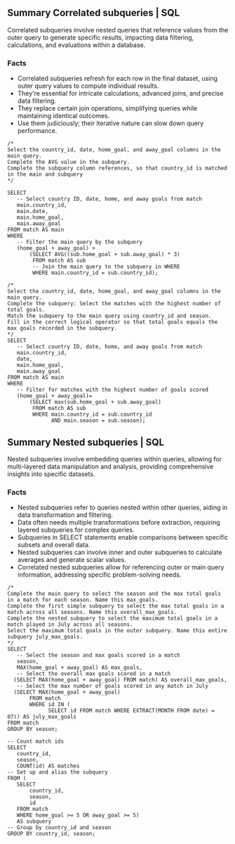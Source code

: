 
## Summary Correlated subqueries | SQL
Correlated subqueries involve nested queries that reference values from the outer query to generate specific results, impacting data filtering, calculations, and evaluations within a database.

### Facts
- Correlated subqueries refresh for each row in the final dataset, using outer query values to compute individual results.
- They're essential for intricate calculations, advanced joins, and precise data filtering.
- They replace certain join operations, simplifying queries while maintaining identical outcomes.
- Use them judiciously; their iterative nature can slow down query performance.


 ```
/*
Select the country_id, date, home_goal, and away_goal columns in the main query.
Complete the AVG value in the subquery.
Complete the subquery column references, so that country_id is matched in the main and subquery
*/

SELECT 
	-- Select country ID, date, home, and away goals from match
	main.country_id,
    main.date,
    main.home_goal,
    main.away_goal
FROM match AS main
WHERE 
	-- Filter the main query by the subquery
	(home_goal + away_goal) > 
        (SELECT AVG((sub.home_goal + sub.away_goal) * 3)
         FROM match AS sub
         -- Join the main query to the subquery in WHERE
         WHERE main.country_id = sub.country_id);

/*
Select the country_id, date, home_goal, and away_goal columns in the main query.
Complete the subquery: Select the matches with the highest number of total goals.
Match the subquery to the main query using country_id and season.
Fill in the correct logical operator so that total goals equals the max goals recorded in the subquery.
*/
SELECT 
	-- Select country ID, date, home, and away goals from match
	main.country_id,
    date,
    main.home_goal,
    main.away_goal
FROM match AS main
WHERE 
	-- Filter for matches with the highest number of goals scored
	(home_goal + away_goal)=
        (SELECT max(sub.home_goal + sub.away_goal)
         FROM match AS sub
         WHERE main.country_id = sub.country_id
               AND main.season = sub.season);

 ```
## Summary Nested subqueries | SQL

Nested subqueries involve embedding queries within queries, allowing for multi-layered data manipulation and analysis, providing comprehensive insights into specific datasets.

### Facts
- Nested subqueries refer to queries nested within other queries, aiding in data transformation and filtering.
- Data often needs multiple transformations before extraction, requiring layered subqueries for complex queries.
- Subqueries in SELECT statements enable comparisons between specific subsets and overall data.
- Nested subqueries can involve inner and outer subqueries to calculate averages and generate scalar values.
- Correlated nested subqueries allow for referencing outer or main query information, addressing specific problem-solving needs.
 
 ```
/*
Complete the main query to select the season and the max total goals in a match for each season. Name this max_goals.
Complete the first simple subquery to select the max total goals in a match across all seasons. Name this overall_max_goals.
Complete the nested subquery to select the maximum total goals in a match played in July across all seasons.
Select the maximum total goals in the outer subquery. Name this entire subquery july_max_goals.
*/
SELECT 
	-- Select the season and max goals scored in a match
	season,
    MAX(home_goal + away_goal) AS max_goals,
    -- Select the overall max goals scored in a match
   (SELECT MAX(home_goal + away_goal) FROM match) AS overall_max_goals,
    -- Select the max number of goals scored in any match in July
   (SELECT MAX(home_goal + away_goal) 
        FROM match
        WHERE id IN (
              SELECT id FROM match WHERE EXTRACT(MONTH FROM date) = 07)) AS july_max_goals
FROM match
GROUP BY season;

-- Count match ids
SELECT
    country_id,
    season,
    COUNT(id) AS matches
-- Set up and alias the subquery
FROM (
	SELECT
    	country_id,
    	season,
    	id
	FROM match
	WHERE home_goal >= 5 OR away_goal >= 5) 
    AS subquery
-- Group by country_id and season
GROUP BY country_id, season;
 ```
